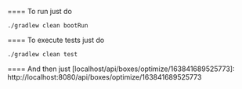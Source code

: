 ==== To run just do
```
./gradlew clean bootRun
```
==== To execute tests just do
```
./gradlew clean test
```
==== And then just [localhost/api/boxes/optimize/163841689525773]: http://localhost:8080/api/boxes/optimize/163841689525773

